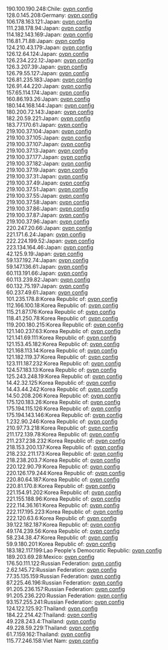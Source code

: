 190.100.190.248:Chile: [ovpn config](vpn/190_100_190_248.ovpn)  
128.0.145.208:Germany: [ovpn config](vpn/128_0_145_208.ovpn)  
106.178.163.121:Japan: [ovpn config](vpn/106_178_163_121.ovpn)  
111.238.178.94:Japan: [ovpn config](vpn/111_238_178_94.ovpn)  
114.182.143.169:Japan: [ovpn config](vpn/114_182_143_169.ovpn)  
116.81.71.88:Japan: [ovpn config](vpn/116_81_71_88.ovpn)  
124.210.43.179:Japan: [ovpn config](vpn/124_210_43_179.ovpn)  
126.12.64.124:Japan: [ovpn config](vpn/126_12_64_124.ovpn)  
126.234.222.12:Japan: [ovpn config](vpn/126_234_222_12.ovpn)  
126.3.207.39:Japan: [ovpn config](vpn/126_3_207_39.ovpn)  
126.79.55.127:Japan: [ovpn config](vpn/126_79_55_127.ovpn)  
126.81.235.183:Japan: [ovpn config](vpn/126_81_235_183.ovpn)  
126.91.44.220:Japan: [ovpn config](vpn/126_91_44_220.ovpn)  
157.65.114.174:Japan: [ovpn config](vpn/157_65_114_174.ovpn)  
160.86.193.26:Japan: [ovpn config](vpn/160_86_193_26.ovpn)  
180.144.168.144:Japan: [ovpn config](vpn/180_144_168_144.ovpn)  
180.200.72.143:Japan: [ovpn config](vpn/180_200_72_143.ovpn)  
182.20.59.221:Japan: [ovpn config](vpn/182_20_59_221.ovpn)  
183.77.170.61:Japan: [ovpn config](vpn/183_77_170_61.ovpn)  
219.100.37.104:Japan: [ovpn config](vpn/219_100_37_104.ovpn)  
219.100.37.105:Japan: [ovpn config](vpn/219_100_37_105.ovpn)  
219.100.37.107:Japan: [ovpn config](vpn/219_100_37_107.ovpn)  
219.100.37.13:Japan: [ovpn config](vpn/219_100_37_13.ovpn)  
219.100.37.177:Japan: [ovpn config](vpn/219_100_37_177.ovpn)  
219.100.37.182:Japan: [ovpn config](vpn/219_100_37_182.ovpn)  
219.100.37.19:Japan: [ovpn config](vpn/219_100_37_19.ovpn)  
219.100.37.31:Japan: [ovpn config](vpn/219_100_37_31.ovpn)  
219.100.37.49:Japan: [ovpn config](vpn/219_100_37_49.ovpn)  
219.100.37.51:Japan: [ovpn config](vpn/219_100_37_51.ovpn)  
219.100.37.55:Japan: [ovpn config](vpn/219_100_37_55.ovpn)  
219.100.37.58:Japan: [ovpn config](vpn/219_100_37_58.ovpn)  
219.100.37.86:Japan: [ovpn config](vpn/219_100_37_86.ovpn)  
219.100.37.87:Japan: [ovpn config](vpn/219_100_37_87.ovpn)  
219.100.37.96:Japan: [ovpn config](vpn/219_100_37_96.ovpn)  
220.247.20.66:Japan: [ovpn config](vpn/220_247_20_66.ovpn)  
221.171.6.24:Japan: [ovpn config](vpn/221_171_6_24.ovpn)  
222.224.199.52:Japan: [ovpn config](vpn/222_224_199_52.ovpn)  
223.134.164.46:Japan: [ovpn config](vpn/223_134_164_46.ovpn)  
42.125.9.19:Japan: [ovpn config](vpn/42_125_9_19.ovpn)  
59.137.192.74:Japan: [ovpn config](vpn/59_137_192_74.ovpn)  
59.147.136.61:Japan: [ovpn config](vpn/59_147_136_61.ovpn)  
60.113.191.66:Japan: [ovpn config](vpn/60_113_191_66.ovpn)  
60.113.239.82:Japan: [ovpn config](vpn/60_113_239_82.ovpn)  
60.132.75.197:Japan: [ovpn config](vpn/60_132_75_197.ovpn)  
60.237.49.61:Japan: [ovpn config](vpn/60_237_49_61.ovpn)  
101.235.178.8:Korea Republic of: [ovpn config](vpn/101_235_178_8.ovpn)  
112.166.100.18:Korea Republic of: [ovpn config](vpn/112_166_100_18.ovpn)  
115.21.87.176:Korea Republic of: [ovpn config](vpn/115_21_87_176.ovpn)  
118.41.250.78:Korea Republic of: [ovpn config](vpn/118_41_250_78.ovpn)  
119.200.180.215:Korea Republic of: [ovpn config](vpn/119_200_180_215.ovpn)  
121.140.237.63:Korea Republic of: [ovpn config](vpn/121_140_237_63.ovpn)  
121.141.69.111:Korea Republic of: [ovpn config](vpn/121_141_69_111.ovpn)  
121.153.45.182:Korea Republic of: [ovpn config](vpn/121_153_45_182.ovpn)  
121.168.113.14:Korea Republic of: [ovpn config](vpn/121_168_113_14.ovpn)  
121.182.119.37:Korea Republic of: [ovpn config](vpn/121_182_119_37.ovpn)  
123.111.187.232:Korea Republic of: [ovpn config](vpn/123_111_187_232.ovpn)  
124.57.183.13:Korea Republic of: [ovpn config](vpn/124_57_183_13.ovpn)  
125.243.248.19:Korea Republic of: [ovpn config](vpn/125_243_248_19.ovpn)  
14.42.32.125:Korea Republic of: [ovpn config](vpn/14_42_32_125.ovpn)  
14.43.44.242:Korea Republic of: [ovpn config](vpn/14_43_44_242.ovpn)  
14.50.208.206:Korea Republic of: [ovpn config](vpn/14_50_208_206.ovpn)  
175.120.183.26:Korea Republic of: [ovpn config](vpn/175_120_183_26.ovpn)  
175.194.115.126:Korea Republic of: [ovpn config](vpn/175_194_115_126.ovpn)  
175.194.143.146:Korea Republic of: [ovpn config](vpn/175_194_143_146.ovpn)  
1.232.90.246:Korea Republic of: [ovpn config](vpn/1_232_90_246.ovpn)  
210.97.73.218:Korea Republic of: [ovpn config](vpn/210_97_73_218.ovpn)  
211.172.139.78:Korea Republic of: [ovpn config](vpn/211_172_139_78.ovpn)  
211.237.238.232:Korea Republic of: [ovpn config](vpn/211_237_238_232.ovpn)  
218.153.200.137:Korea Republic of: [ovpn config](vpn/218_153_200_137.ovpn)  
218.232.211.173:Korea Republic of: [ovpn config](vpn/218_232_211_173.ovpn)  
218.238.203.7:Korea Republic of: [ovpn config](vpn/218_238_203_7.ovpn)  
220.122.90.79:Korea Republic of: [ovpn config](vpn/220_122_90_79.ovpn)  
220.126.179.244:Korea Republic of: [ovpn config](vpn/220_126_179_244.ovpn)  
220.80.64.187:Korea Republic of: [ovpn config](vpn/220_80_64_187.ovpn)  
220.81.170.8:Korea Republic of: [ovpn config](vpn/220_81_170_8.ovpn)  
221.154.91.202:Korea Republic of: [ovpn config](vpn/221_154_91_202.ovpn)  
221.155.188.96:Korea Republic of: [ovpn config](vpn/221_155_188_96.ovpn)  
222.114.36.161:Korea Republic of: [ovpn config](vpn/222_114_36_161.ovpn)  
222.117.195.223:Korea Republic of: [ovpn config](vpn/222_117_195_223.ovpn)  
222.120.63.6:Korea Republic of: [ovpn config](vpn/222_120_63_6.ovpn)  
39.122.182.187:Korea Republic of: [ovpn config](vpn/39_122_182_187.ovpn)  
49.174.239.56:Korea Republic of: [ovpn config](vpn/49_174_239_56.ovpn)  
58.234.38.47:Korea Republic of: [ovpn config](vpn/58_234_38_47.ovpn)  
59.9.180.201:Korea Republic of: [ovpn config](vpn/59_9_180_201.ovpn)  
183.182.117.199:Lao People's Democratic Republic: [ovpn config](vpn/183_182_117_199.ovpn)  
189.203.69.28:Mexico: [ovpn config](vpn/189_203_69_28.ovpn)  
176.50.111.122:Russian Federation: [ovpn config](vpn/176_50_111_122.ovpn)  
2.62.145.72:Russian Federation: [ovpn config](vpn/2_62_145_72.ovpn)  
77.35.135.159:Russian Federation: [ovpn config](vpn/77_35_135_159.ovpn)  
87.225.46.196:Russian Federation: [ovpn config](vpn/87_225_46_196.ovpn)  
91.205.236.157:Russian Federation: [ovpn config](vpn/91_205_236_157.ovpn)  
91.205.236.220:Russian Federation: [ovpn config](vpn/91_205_236_220.ovpn)  
93.157.255.241:Russian Federation: [ovpn config](vpn/93_157_255_241.ovpn)  
124.122.125.92:Thailand: [ovpn config](vpn/124_122_125_92.ovpn)  
184.22.214.42:Thailand: [ovpn config](vpn/184_22_214_42.ovpn)  
49.228.243.4:Thailand: [ovpn config](vpn/49_228_243_4.ovpn)  
49.228.59.229:Thailand: [ovpn config](vpn/49_228_59_229.ovpn)  
61.7.159.162:Thailand: [ovpn config](vpn/61_7_159_162.ovpn)  
115.77.246.158:Viet Nam: [ovpn config](vpn/115_77_246_158.ovpn)  
